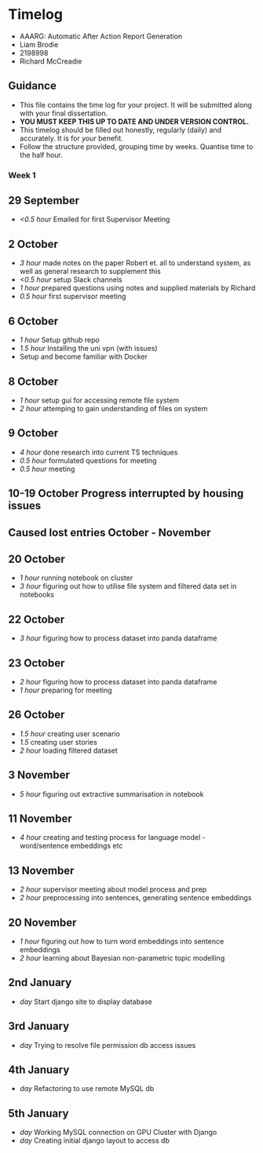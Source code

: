 # Timelog

* AAARG: Automatic After Action Report Generation
* Liam Brodie
* 2198998
* Richard McCreadie

## Guidance

* This file contains the time log for your project. It will be submitted along with your final dissertation.
* **YOU MUST KEEP THIS UP TO DATE AND UNDER VERSION CONTROL.**
* This timelog should be filled out honestly, regularly (daily) and accurately. It is for *your* benefit.
* Follow the structure provided, grouping time by weeks.  Quantise time to the half hour.


### Week 1

## 29 September
* *<0.5 hour* Emailed for first Supervisor Meeting

## 2 October
* *3 hour* made notes on the paper Robert et. all to understand system, as well as general research to supplement this
* *<0.5 hour* setup Slack channels
*  *1 hour* prepared questions using notes and supplied materials by Richard
* *0.5 hour* first supervisor meeting

## 6 October
* *1 hour* Setup github repo
* *1.5 hour* Installing the uni vpn (with issues)
* Setup and become familiar with Docker

## 8 October
* *1 hour* setup gui for accessing remote file system
* *2 hour* attemping to gain understanding of files on system

## 9 October
* *4 hour* done research into current TS techniques
* *0.5 hour* formulated questions for meeting
* *0.5 hour* meeting

## 10-19 October Progress interrupted by housing issues
## Caused lost entries October - November

## 20 October
* *1 hour* running notebook on cluster
* *3 hour* figuring out how to utilise file system and filtered data set in notebooks

## 22 October
* *3 hour* figuring how to process dataset into panda dataframe

## 23 October
* *2 hour* figuring how to process dataset into panda dataframe
* *1 hour* preparing for meeting

## 26 October
* *1.5 hour* creating user scenario
* *1.5* creating user stories
* *2 hour* loading filtered dataset

## 3 November
* *5 hour* figuring out extractive summarisation in notebook

## 11 November
* *4 hour* creating and testing process for language model - word/sentence embeddings etc

## 13 November
* *2 hour* supervisor meeting about model process and prep
* *2 hour* preprocessing into sentences, generating sentence embeddings

## 20 November
* *1 hour* figuring out how to turn word embeddings into sentence embeddings
* *2 hour* learning about Bayesian non-parametric topic modelling

## 2nd January
* *day* Start django site to display database

## 3rd January
* *day* Trying to resolve file permission db access issues

## 4th January
* *day* Refactoring to use remote MySQL db

## 5th January
* *day* Working MySQL connection on GPU Cluster with Django
* *day* Creating initial django layout to access db
